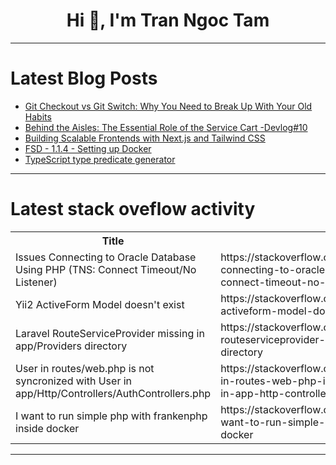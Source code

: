 <h1 align="center">Hi 👋, I'm Tran Ngoc Tam</h1>

---

# Latest Blog Posts 
<!-- BLOG-POST-LIST:START -->
- [Git Checkout vs Git Switch: Why You Need to Break Up With Your Old Habits](https://dev.to/itxshakil/git-checkout-vs-git-switch-why-you-need-to-break-up-with-your-old-habits-558k)
- [Behind the Aisles: The Essential Role of the Service Cart -Devlog#10](https://dev.to/khaisimon_devgame/behind-the-aisles-the-essential-role-of-the-service-cart-devlog10-2eke)
- [Building Scalable Frontends with Next.js and Tailwind CSS](https://dev.to/smok/building-scalable-frontends-with-nextjs-and-tailwind-css-4e3l)
- [FSD - 1.1.4 - Setting up Docker](https://dev.to/hariraghupathy/fsd-114-setting-up-docker-5ela)
- [TypeScript type predicate generator](https://dev.to/peter_leonov_9488b8648f15/typescript-type-predicate-generator-bgk)
<!-- BLOG-POST-LIST:END -->

---

# Latest stack oveflow activity
<table>
  <tr><th>Title</th><th>Link</th></tr>
  <!-- STACKOVERFLOW:START --><tr><td>Issues Connecting to Oracle Database Using PHP &lpar;TNS: Connect Timeout/No Listener&rpar;</td><td>https://stackoverflow.com/questions/79330281/issues-connecting-to-oracle-database-using-php-tns-connect-timeout-no-listener</td></tr><tr><td>Yii2 ActiveForm Model doesn&#39;t exist</td><td>https://stackoverflow.com/questions/79329983/yii2-activeform-model-doesnt-exist</td></tr><tr><td>Laravel RouteServiceProvider missing in app/Providers directory</td><td>https://stackoverflow.com/questions/79329938/laravel-routeserviceprovider-missing-in-app-providers-directory</td></tr><tr><td>User in routes/web.php is not syncronized with User in app/Http/Controllers/AuthControllers.php</td><td>https://stackoverflow.com/questions/79329870/user-in-routes-web-php-is-not-syncronized-with-user-in-app-http-controllers-auth</td></tr><tr><td>I want to run simple php with frankenphp inside docker</td><td>https://stackoverflow.com/questions/79329751/i-want-to-run-simple-php-with-frankenphp-inside-docker</td></tr><!-- STACKOVERFLOW:END -->
</table>

---



